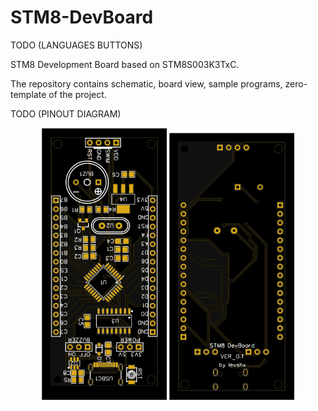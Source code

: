 # STM8-DevBoard

TODO (LANGUAGES BUTTONS)

STM8 Development Board based on STM8S003K3TxC. 

The repository contains schematic, board view, sample programs, zero-template of the project. 


TODO (PINOUT DIAGRAM)

<p align="center">
  <img src="readme/top2d.svg" style="transform: rotate(180deg); max-width: 200px;"/>
  <img src="readme/bottom2d.svg" style="transform: rotate(180deg); max-width: 200px;"/>
</p>

